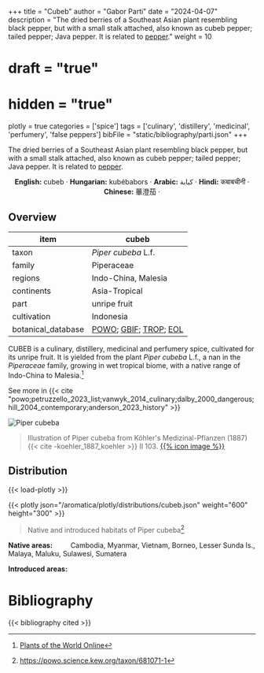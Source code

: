 +++
title = "Cubeb"
author = "Gabor Parti"
date = "2024-04-07"
description = "The dried berries of a Southeast Asian plant resembling black pepper, but with a small stalk attached, also known as cubeb pepper; tailed pepper; Java pepper. It is related to [pepper](../items/pepper)."
weight = 10
# draft = "true"
# hidden = "true"
plotly = true
categories = ['spice']
tags = ['culinary', 'distillery', 'medicinal', 'perfumery', 'false peppers']
bibFile = "static/bibliography/parti.json"
+++

The dried berries of a Southeast Asian plant resembling black pepper, but with a small stalk attached, also known as cubeb pepper; tailed pepper; Java pepper. It is related to [pepper](../items/pepper).

 [<i class="fab fa-wikipedia-w"></i>](https://en.wikipedia.org/wiki/Piper_cubeba)<center>

**English:** cubeb · **Hungarian:** kubébabors · **Arabic:** <span class="arabic-text" dir="rtl">كبابة</span> · **Hindi:** <span class="devanagari-text">कबाबचीनी </span> · **Chinese:** <span class="traditional-chinese-text">蓽澄茄</span> · [<i class="fab fa-wikipedia-w"></i>](https://en.wiktionary.org/wiki/cubeb)

</center>

## Overview

|       item       |                                                                                           cubeb                                                                                          |
|------------------|------------------------------------------------------------------------------------------------------------------------------------------------------------------------------------------|
|       taxon      |                                                                                    *Piper cubeba* L.f.                                                                                   |
|      family      |                                                                                        Piperaceae                                                                                        |
|      regions     |                                                                                    Indo-China, Malesia                                                                                   |
|    continents    |                                                                                       Asia-Tropical                                                                                      |
|       part       |                                                                                       unripe fruit                                                                                       |
|    cultivation   |                                                                                         Indonesia                                                                                        |
|botanical_database|[POWO](https://powo.science.kew.org/taxon/681071-1); [GBIF](https://www.gbif.org/species/7606629); [TROP](http://legacy.tropicos.org/Name/25002639); [EOL](https://eol.org/pages/51845162)|

CUBEB is a culinary, distillery, medicinal and perfumery spice, cultivated for its unripe fruit. It is yielded from the plant *Piper cubeba* L.f., a nan in the *Piperaceae* family, growing in wet tropical biome, with a native range of Indo-China to Malesia.[^powo_cubeb]

[^powo_cubeb]: [Plants of the World Online](https://powo.science.kew.org)

 See more in  {{< cite "powo;petruzzello_2023_list;vanwyk_2014_culinary;dalby_2000_dangerous;hill_2004_contemporary;anderson_2023_history" >}}

![Piper cubeba](/images/illustrations/cubeb.png?width=40rem "Illustration of Piper cubeba from Köhler's Medizinal-Pflanzen (1887)")

>Illustration of Piper cubeba from Köhler's Medizinal-Pflanzen (1887){{< cite -koehler_1887_koehler >}} II 103. [{{% icon image %}}](https://www.biodiversitylibrary.org/item/10837#page/549/mode/1up)

## Distribution

{{< load-plotly >}}

{{< plotly json="/aromatica/plotly/distributions/cubeb.json" weight="600" height="300" >}}

>Native and introduced habitats of Piper cubeba[^powo]

[^powo]: https://powo.science.kew.org/taxon/681071-1

<p style="text-align:left;">

**Native areas:** &ensp; &ensp; &ensp; Cambodia, Myanmar, Vietnam, Borneo, Lesser Sunda Is., Malaya, Maluku, Sulawesi, Sumatera

**Introduced areas:** 

</p>



# Bibliography

{{< bibliography cited >}}

